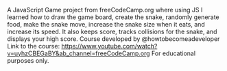 A JavaScript Game project from freeCodeCamp.org where using JS I learned how to draw the game board, create the snake, randomly generate food, make the snake move, increase the snake size when it eats, and increase its speed. 
It also keeps score, tracks collisions for the snake, and displays your high score. 
Course developed by @howtobecomeadeveloper
Link to the course: https://www.youtube.com/watch?v=uyhzCBEGaBY&ab_channel=freeCodeCamp.org
For educational purposes only. 
